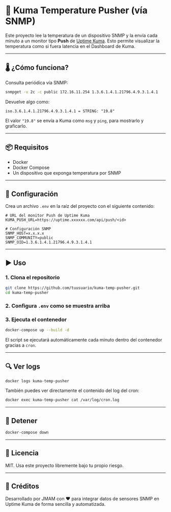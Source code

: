 # 🧭 Kuma Temperature Pusher (vía SNMP)

Este proyecto lee la temperatura de un dispositivo SNMP y la envía cada minuto a un monitor tipo **Push** de [Uptime Kuma](https://github.com/louislam/uptime-kuma). Esto permite visualizar la temperatura como si fuera latencia en el Dashboard de Kuma.

---

## 🌡️ ¿Cómo funciona?

Consulta periódica vía SNMP:

```bash
snmpget -v 2c -c public 172.16.11.254 1.3.6.1.4.1.21796.4.9.3.1.4.1
```

Devuelve algo como:

```
iso.3.6.1.4.1.21796.4.9.3.1.4.1 = STRING: "19.8"
```

El valor `"19.8"` se envía a Kuma como `msg` y `ping`, para mostrarlo y graficarlo.

---

## 📦 Requisitos

- Docker
- Docker Compose
- Un dispositivo que exponga temperatura por SNMP

---

## 🔧 Configuración

Crea un archivo `.env` en la raíz del proyecto con el siguiente contenido:

```env
# URL del monitor Push de Uptime Kuma
KUMA_PUSH_URL=https://uptime.xxxxxx.com/api/push/<id>

# Configuración SNMP
SNMP_HOST=x.x.x.x
SNMP_COMMUNITY=public
SNMP_OID=1.3.6.1.4.1.21796.4.9.3.1.4.1
```

---

## ▶️ Uso

### 1. Clona el repositorio

```bash
git clone https://github.com/tuusuario/kuma-temp-pusher.git
cd kuma-temp-pusher
```

### 2. Configura `.env` como se muestra arriba

### 3. Ejecuta el contenedor

```bash
docker-compose up --build -d
```

El script se ejecutará automáticamente cada minuto dentro del contenedor gracias a `cron`.

---

## 🔍 Ver logs

```bash
docker logs kuma-temp-pusher
```

También puedes ver directamente el contenido del log del cron:

```bash
docker exec kuma-temp-pusher cat /var/log/cron.log
```

---

## 🛑 Detener

```bash
docker-compose down
```

---

## 📜 Licencia

MIT. Usa este proyecto libremente bajo tu propio riesgo.

---

## 🤝 Créditos

Desarrollado por JMAM con ❤️ para integrar datos de sensores SNMP en Uptime Kuma de forma sencilla y automatizada.